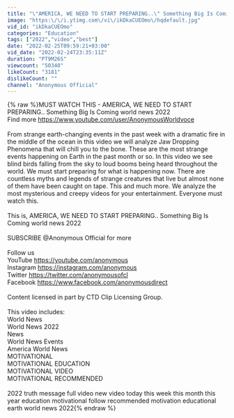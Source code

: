 ```yaml
---
title: "\"AMERICA, WE NEED TO START PREPARING..\" Something Big Is Coming (2022)"
image: "https:\/\/i.ytimg.com\/vi\/ikDkaCUEOmo\/hqdefault.jpg"
vid_id: "ikDkaCUEOmo"
categories: "Education"
tags: ["2022","video","best"]
date: "2022-02-25T09:59:21+03:00"
vid_date: "2022-02-24T23:35:11Z"
duration: "PT9M26S"
viewcount: "50340"
likeCount: "3181"
dislikeCount: ""
channel: "Anonymous Official"
---
```

{% raw %}MUST WATCH THIS - AMERICA, WE NEED TO START PREPARING.. Something Big Is Coming world news 2022<br />Find more <a rel="nofollow" target="blank" href="https://www.youtube.com/user/AnonymousWorldvoce">https://www.youtube.com/user/AnonymousWorldvoce</a><br /><br />From strange earth-changing events in the past week with a dramatic fire in the middle of the ocean in this video we will analyze Jaw Dropping Phenomena that will chill you to the bone. These are the most strange events happening on Earth in the past month or so. In this video we see blind birds falling from the sky to loud booms being heard throughout the world. We must start preparing for what is happening now. There are countless myths and legends of strange creatures that live but almost none of them have been caught on tape. This and much more. We analyze the most mysterious and creepy videos for your entertainment. Everyone must watch this.<br /><br />This is, AMERICA, WE NEED TO START PREPARING.. Something Big Is Coming world news 2022<br /><br />SUBSCRIBE @Anonymous Official  for more<br /><br />Follow us<br />YouTube <a rel="nofollow" target="blank" href="https://youtube.com/anonymous">https://youtube.com/anonymous</a><br />Instagram <a rel="nofollow" target="blank" href="https://instagram.com/anonymous">https://instagram.com/anonymous</a><br />Twitter <a rel="nofollow" target="blank" href="https://twitter.com/anonymousofcl">https://twitter.com/anonymousofcl</a><br />Facebook <a rel="nofollow" target="blank" href="https://www.facebook.com/anonymousdirect">https://www.facebook.com/anonymousdirect</a><br /><br />Content licensed in part by CTD Clip Licensing Group.<br /><br />This video includes:<br />World News<br />World News 2022<br />News<br />World News Events<br />America World News<br />MOTIVATIONAL<br />MOTIVATIONAL EDUCATION<br />MOTIVATIONAL VIDEO<br />MOTIVATIONAL RECOMMENDED<br /><br />2022 truth message full video new video today this week this month this year education motivational follow recommended motivation educational earth world news 2022{% endraw %}

